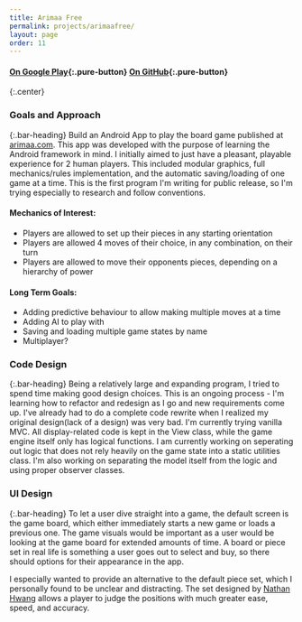 ```yaml
---
title: Arimaa Free
permalink: projects/arimaafree/
layout: page
order: 11
---
```

[googleplay]: https://play.google.com/store/apps/details?id=email.com.gmail.songjiapei.arimaa&hl=en
[github]: https://github.com/jack-song/Arimaa
[arimaa]: http://arimaa.com/arimaa/
[nathan]: http://thenoviceoof.com/blog/projects/arimaa-icon-set/

#### [<i class='fa fa-play-circle'></i> On Google Play][googleplay]{:.pure-button}  [<i class='fa fa-github'></i> On GitHub][github]{:.pure-button}
{:.center}


### Goals and Approach
{:.bar-heading}
Build an Android App to play the board game published at [arimaa.com][arimaa]. This app was developed with the purpose of learning the Android framework in mind. I initially aimed to just have a pleasant, playable experience for 2 human players. This included modular graphics, full mechanics/rules implementation, and the automatic saving/loading of one game at a time. This is the first program I'm writing for public release, so I'm trying especially to research and follow conventions.

#### Mechanics of Interest:

- Players are allowed to set up their pieces in any starting orientation
- Players are allowed 4 moves of their choice, in any combination, on their turn
- Players are allowed to move their opponents pieces, depending on a hierarchy of power

#### Long Term Goals:

- Adding predictive behaviour to allow making multiple moves at a time
- Adding AI to play with
- Saving and loading multiple game states by name
- Multiplayer?

### Code Design
{:.bar-heading}
Being a relatively large and expanding program, I tried to spend time making good design choices. This is an ongoing process - I'm learning how to refactor and redesign as I go and new requirements come up. I've already had to do a complete code rewrite when I realized my original design(lack of a design) was very bad. I'm currently trying vanilla MVC. All display-related code is kept in the View class, while the game engine itself only has logical functions. I am currently working on seperating out logic that does not rely heavily on the game state into a static utilities class. I'm also working on separating the model itself from the logic and using proper observer classes. 

### UI Design
{:.bar-heading}
To let a user dive straight into a game, the default screen is the game board, which either immediately starts a new game or loads a previous one. The game visuals would be important as a user would be looking at the game board for extended amounts of time. A board or piece set in real life is something a user goes out to select and buy, so there should options for their appearance in the app.

I especially wanted to provide an alternative to the default piece set, which I personally found to be unclear and distracting. The set designed by [Nathan Hwang][nathan] allows a player to judge the positions with much greater ease, speed, and accuracy.